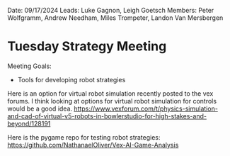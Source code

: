 Date: 09/17/2024
Leads: Luke Gagnon, Leigh Goetsch
Members: Peter Wolfgramm, Andrew Needham, Miles Trompeter, Landon Van Mersbergen

# Tuesday Strategy Meeting

Meeting Goals:

- Tools for developing robot strategies

Here is an option for virtual robot simulation recently posted to the vex forums. I think looking at options for virtual robot simulation for controls would be a good idea.
https://www.vexforum.com/t/physics-simulation-and-cad-of-virtual-v5-robots-in-bowlerstudio-for-high-stakes-and-beyond/128191

Here is the pygame repo for testing robot strategies:
https://github.com/NathanaelOliver/Vex-AI-Game-Analysis
